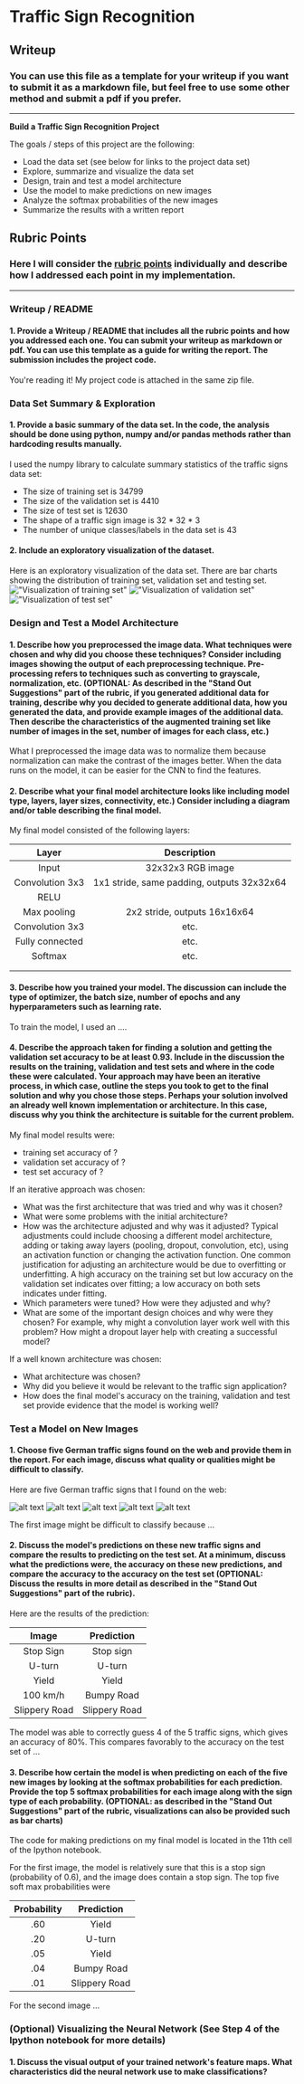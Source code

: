 # **Traffic Sign Recognition** 

## Writeup

### You can use this file as a template for your writeup if you want to submit it as a markdown file, but feel free to use some other method and submit a pdf if you prefer.

---

**Build a Traffic Sign Recognition Project**

The goals / steps of this project are the following:
* Load the data set (see below for links to the project data set)
* Explore, summarize and visualize the data set
* Design, train and test a model architecture
* Use the model to make predictions on new images
* Analyze the softmax probabilities of the new images
* Summarize the results with a written report


[//]: # (Image References)

[image1]: ./Other/visualization1.png "Visualization1"
[image2]: ./Other/visualization2.png "Visualization2"
[image3]: ./Other/visualization3.png "Visualization3"
[image4]: ./TestImage/001.jpg "Traffic Sign 1"
[image5]: ./TestImage/002.jpg "Traffic Sign 2"
[image6]: ./TestImage/003.jpg "Traffic Sign 3"
[image7]: ./TestImage/004.jpg "Traffic Sign 4"
[image8]: ./TestImage/005.jpg "Traffic Sign 5"

## Rubric Points
### Here I will consider the [rubric points](https://review.udacity.com/#!/rubrics/481/view) individually and describe how I addressed each point in my implementation.  

---
### Writeup / README

#### 1. Provide a Writeup / README that includes all the rubric points and how you addressed each one. You can submit your writeup as markdown or pdf. You can use this template as a guide for writing the report. The submission includes the project code.

You're reading it! My project code is attached in the same zip file.

### Data Set Summary & Exploration

#### 1. Provide a basic summary of the data set. In the code, the analysis should be done using python, numpy and/or pandas methods rather than hardcoding results manually.

I used the numpy library to calculate summary statistics of the traffic
signs data set:

* The size of training set is 34799
* The size of the validation set is 4410
* The size of test set is 12630
* The shape of a traffic sign image is 32 * 32 * 3
* The number of unique classes/labels in the data set is 43

#### 2. Include an exploratory visualization of the dataset.

Here is an exploratory visualization of the data set. There are bar charts showing the distribution of training set, validation set and testing set.
!["Visualization of training set"][image1]
!["Visualization of validation set"][image2]
!["Visualization of test set"][image3]

### Design and Test a Model Architecture

#### 1. Describe how you preprocessed the image data. What techniques were chosen and why did you choose these techniques? Consider including images showing the output of each preprocessing technique. Pre-processing refers to techniques such as converting to grayscale, normalization, etc. (OPTIONAL: As described in the "Stand Out Suggestions" part of the rubric, if you generated additional data for training, describe why you decided to generate additional data, how you generated the data, and provide example images of the additional data. Then describe the characteristics of the augmented training set like number of images in the set, number of images for each class, etc.)

What I preprocessed the image data was to normalize them because normalization can make the contrast of the images better. When the data runs on the model, it can be easier for the CNN to find the features.

#### 2. Describe what your final model architecture looks like including model type, layers, layer sizes, connectivity, etc.) Consider including a diagram and/or table describing the final model.

My final model consisted of the following layers:

| Layer         		|     Description	        					| 
|:---------------------:|:---------------------------------------------:| 
| Input         		| 32x32x3 RGB image   							| 
| Convolution 3x3     	| 1x1 stride, same padding, outputs 32x32x64 	|
| RELU					|												|
| Max pooling	      	| 2x2 stride,  outputs 16x16x64 				|
| Convolution 3x3	    | etc.      									|
| Fully connected		| etc.        									|
| Softmax				| etc.        									|
|						|												|
|						|												|
 


#### 3. Describe how you trained your model. The discussion can include the type of optimizer, the batch size, number of epochs and any hyperparameters such as learning rate.

To train the model, I used an ....

#### 4. Describe the approach taken for finding a solution and getting the validation set accuracy to be at least 0.93. Include in the discussion the results on the training, validation and test sets and where in the code these were calculated. Your approach may have been an iterative process, in which case, outline the steps you took to get to the final solution and why you chose those steps. Perhaps your solution involved an already well known implementation or architecture. In this case, discuss why you think the architecture is suitable for the current problem.

My final model results were:
* training set accuracy of ?
* validation set accuracy of ? 
* test set accuracy of ?

If an iterative approach was chosen:
* What was the first architecture that was tried and why was it chosen?
* What were some problems with the initial architecture?
* How was the architecture adjusted and why was it adjusted? Typical adjustments could include choosing a different model architecture, adding or taking away layers (pooling, dropout, convolution, etc), using an activation function or changing the activation function. One common justification for adjusting an architecture would be due to overfitting or underfitting. A high accuracy on the training set but low accuracy on the validation set indicates over fitting; a low accuracy on both sets indicates under fitting.
* Which parameters were tuned? How were they adjusted and why?
* What are some of the important design choices and why were they chosen? For example, why might a convolution layer work well with this problem? How might a dropout layer help with creating a successful model?

If a well known architecture was chosen:
* What architecture was chosen?
* Why did you believe it would be relevant to the traffic sign application?
* How does the final model's accuracy on the training, validation and test set provide evidence that the model is working well?
 

### Test a Model on New Images

#### 1. Choose five German traffic signs found on the web and provide them in the report. For each image, discuss what quality or qualities might be difficult to classify.

Here are five German traffic signs that I found on the web:

![alt text][image4] ![alt text][image5] ![alt text][image6] 
![alt text][image7] ![alt text][image8]

The first image might be difficult to classify because ...

#### 2. Discuss the model's predictions on these new traffic signs and compare the results to predicting on the test set. At a minimum, discuss what the predictions were, the accuracy on these new predictions, and compare the accuracy to the accuracy on the test set (OPTIONAL: Discuss the results in more detail as described in the "Stand Out Suggestions" part of the rubric).

Here are the results of the prediction:

| Image			        |     Prediction	        					| 
|:---------------------:|:---------------------------------------------:| 
| Stop Sign      		| Stop sign   									| 
| U-turn     			| U-turn 										|
| Yield					| Yield											|
| 100 km/h	      		| Bumpy Road					 				|
| Slippery Road			| Slippery Road      							|


The model was able to correctly guess 4 of the 5 traffic signs, which gives an accuracy of 80%. This compares favorably to the accuracy on the test set of ...

#### 3. Describe how certain the model is when predicting on each of the five new images by looking at the softmax probabilities for each prediction. Provide the top 5 softmax probabilities for each image along with the sign type of each probability. (OPTIONAL: as described in the "Stand Out Suggestions" part of the rubric, visualizations can also be provided such as bar charts)

The code for making predictions on my final model is located in the 11th cell of the Ipython notebook.

For the first image, the model is relatively sure that this is a stop sign (probability of 0.6), and the image does contain a stop sign. The top five soft max probabilities were

| Probability         	|     Prediction	        					| 
|:---------------------:|:---------------------------------------------:| 
| .60         			| Yield   									| 
| .20     				| U-turn 										|
| .05					| Yield											|
| .04	      			| Bumpy Road					 				|
| .01				    | Slippery Road      							|


For the second image ... 

### (Optional) Visualizing the Neural Network (See Step 4 of the Ipython notebook for more details)
#### 1. Discuss the visual output of your trained network's feature maps. What characteristics did the neural network use to make classifications?


